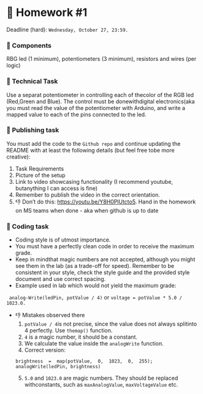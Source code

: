
# :partying_face:	 Homework #1 
Deadline (hard):  ```Wednesday, October 27, 23:59.```

### :maple_leaf: Components 
RBG led (1 minimum), potentiometers (3 minimum), resistors and wires (per logic)

### :maple_leaf: Technical Task 
Use a separat potentiometer in controlling each of thecolor of the RGB led (Red,Green and Blue). The control must be donewithdigital electronics(aka you must read the value of the potentiometer with Arduino, and write a mapped value to each of the pins connected to the led.

### :maple_leaf: Publishing task
You must add the code to the ```Github repo``` and continue updating the README with at least the following details (but feel free tobe more creative):
  1.  Task Requirements
  2.  Picture of the setup
  3.  Link to video showcasing functionality (I recommend youtube,  butanything I can access is fine)
  4.  Remember to publish the video in the correct orientation.  
  5.  :thumbsdown: Don’t do this:  https://youtu.be/Y8H0PlUtcto5. Hand in the homework on MS teams when done - aka when github is up to date

### :maple_leaf: Coding task
- Coding style is of utmost importance. 
- You must have a perfectly clean code in order to receive the maximum grade. 
- Keep in mindthat magic numbers are not accepted, although you might see them in the lab (as a trade-off for speed).  Remember to be consistent in your style, check  the  style  guide  and  the  provided  style  document  and  use  correct spacing. 
- Example used in lab which would not yield the maximum grade:  

``` analog-Write(ledPin, potValue / 4)``` or ```voltage = potValue * 5.0 / 1023.0.```

- :thumbsdown: Mistakes observed there
    1.  ```potValue / 4```is not precise, since the value does not always splitinto 4 perfectly.  Use ```themap()``` function.
    2.  ```4``` is a magic number, it should be a constant.
    3.  We calculate the value inside the ```analogWrite``` function.
    4.  Correct  version: 
    ```
    brightness  =  map(potValue,  0,  1023,  0,  255);
    analogWrite(ledPin, brightness)
    ```
    5.  ```5.0```  and  ```1023.0```  are  magic  numbers.   They  should  be  replaced  withconstants, such as ```maxAnalogValue```, ```maxVoltageValue``` etc.
